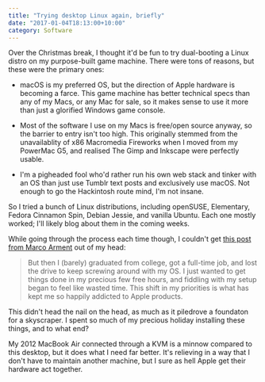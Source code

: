 ```yaml
---
title: "Trying desktop Linux again, briefly"
date: "2017-01-04T18:13:00+10:00"
category: Software
---
```

Over the Christmas break, I thought it'd be fun to try dual-booting a  Linux distro on my purpose-built game machine. There were tons of reasons, but these were the primary ones:

* macOS is my preferred OS, but the direction of Apple hardware is becoming a farce. This game machine has better technical specs than any of my Macs, or any Mac for sale, so it makes sense to use it more than just a glorified Windows game console.

* Most of the software I use on my Macs is free/open source anyway, so the barrier to entry isn't too high. This originally stemmed from the unavailablity of x86 Macromedia Fireworks when I moved from my PowerMac G5, and realised The Gimp and Inkscape were perfectly usable.

* I'm a pigheaded fool who'd rather run his own web stack and tinker with an OS than just use Tumblr text posts and exclusively use macOS. Not enough to go the Hackintosh route mind, I'm not insane.

So I tried a bunch of Linux distributions, including openSUSE, Elementary, Fedora Cinnamon Spin, Debian Jessie, and vanilla Ubuntu. Each one mostly worked; I'll likely blog about them in the coming weeks.

While going through the process each time though, I couldn't get [this post from Marco Arment] out of my head:

> But then I (barely) graduated from college, got a full-time job, and lost the drive to keep screwing around with my OS. I just wanted to get things done in my precious few free hours, and fiddling with my setup began to feel like wasted time. This shift in my priorities is what has kept me so happily addicted to Apple products.

This didn't head the nail on the head, as much as it piledrove a foundaton for a skyscraper. I spent so much of my precious holiday installing these things, and to what end?

My 2012 MacBook Air connected through a KVM is a minnow compared to this desktop, but it does what I need far better. It's relieving in a way that I don't have to maintain another machine, but I sure as hell Apple get their hardware act together.

[this post from Marco Arment]: https://marco.org/2011/08/01/clean-installs-on-macs


